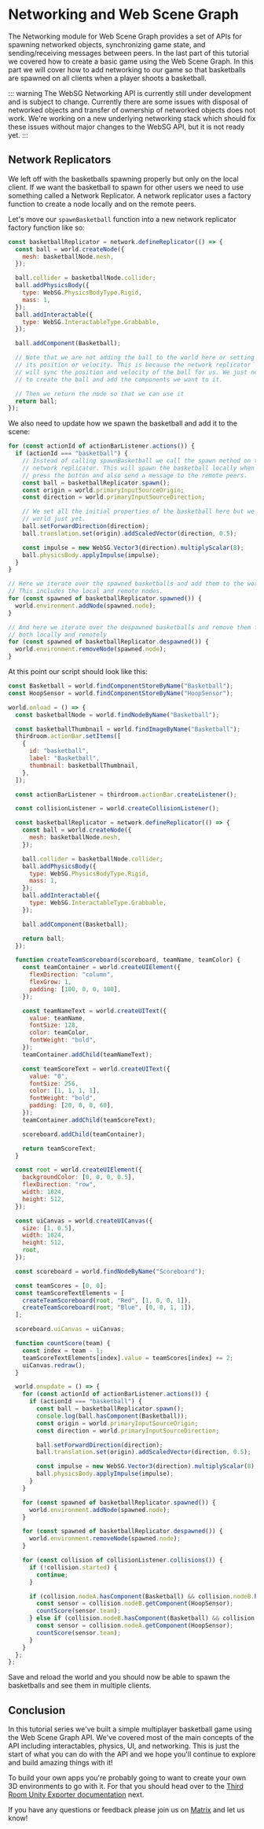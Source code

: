 # Networking and Web Scene Graph

The Networking module for Web Scene Graph provides a set of APIs for spawning networked objects, synchronizing game state, and sending/receiving messages between peers. In the last part of this tutorial we covered how to create a basic game using the Web Scene Graph. In this part we will cover how to add networking to our game so that basketballs are spawned on all clients when a player shoots a basketball.

::: warning
The WebSG Networking API is currently still under development and is subject to change.
Currently there are some issues with disposal of networked objects and transfer of ownership
of networked objects does not work. We're working on a new underlying networking stack which
should fix these issues without major changes to the WebSG API, but it is not ready yet.
:::

## Network Replicators

We left off with the basketballs spawning properly but only on the local client. If we want the basketball to spawn for other users we need to use something called a Network Replicator. A network replicator uses a factory function to create a node locally and on the remote peers.

Let's move our `spawnBasketball` function into a new network replicator factory function like so:

```js
const basketballReplicator = network.defineReplicator(() => {
  const ball = world.createNode({
    mesh: basketballNode.mesh,
  });

  ball.collider = basketballNode.collider;
  ball.addPhysicsBody({
    type: WebSG.PhysicsBodyType.Rigid,
    mass: 1,
  });
  ball.addInteractable({
    type: WebSG.InteractableType.Grabbable,
  });

  ball.addComponent(Basketball);

  // Note that we are not adding the ball to the world here or setting
  // its position or velocity. This is because the network replicator
  // will sync the position and velocity of the ball for us. We just need
  // to create the ball and add the components we want to it.

  // Then we return the node so that we can use it
  return ball;
});
```

We also need to update how we spawn the basketball and add it to the scene:

```js
for (const actionId of actionBarListener.actions()) {
  if (actionId === "basketball") {
    // Instead of calling spawnBasketball we call the spawn method on the
    // network replicator. This will spawn the basketball locally when we
    // press the button and also send a message to the remote peers.
    const ball = basketballReplicator.spawn();
    const origin = world.primaryInputSourceOrigin;
    const direction = world.primaryInputSourceDirection;

    // We set all the initial properties of the basketball here but we don't add it to the
    // world just yet.
    ball.setForwardDirection(direction);
    ball.translation.set(origin).addScaledVector(direction, 0.5);

    const impulse = new WebSG.Vector3(direction).multiplyScalar(8);
    ball.physicsBody.applyImpulse(impulse);
  }
}

// Here we iterate over the spawned basketballs and add them to the world.
// This includes the local and remote nodes.
for (const spawned of basketballReplicator.spawned()) {
  world.environment.addNode(spawned.node);
}

// And here we iterate over the despawned basketballs and remove them from the world
// both locally and remotely
for (const spawned of basketballReplicator.despawned()) {
  world.environment.removeNode(spawned.node);
}
```

At this point our script should look like this:

```js
const Basketball = world.findComponentStoreByName("Basketball");
const HoopSensor = world.findComponentStoreByName("HoopSensor");

world.onload = () => {
  const basketballNode = world.findNodeByName("Basketball");

  const basketballThumbnail = world.findImageByName("Basketball");
  thirdroom.actionBar.setItems([
    {
      id: "basketball",
      label: "Basketball",
      thumbnail: basketballThumbnail,
    },
  ]);

  const actionBarListener = thirdroom.actionBar.createListener();

  const collisionListener = world.createCollisionListener();

  const basketballReplicator = network.defineReplicator(() => {
    const ball = world.createNode({
      mesh: basketballNode.mesh,
    });

    ball.collider = basketballNode.collider;
    ball.addPhysicsBody({
      type: WebSG.PhysicsBodyType.Rigid,
      mass: 1,
    });
    ball.addInteractable({
      type: WebSG.InteractableType.Grabbable,
    });

    ball.addComponent(Basketball);

    return ball;
  });

  function createTeamScoreboard(scoreboard, teamName, teamColor) {
    const teamContainer = world.createUIElement({
      flexDirection: "column",
      flexGrow: 1,
      padding: [100, 0, 0, 100],
    });

    const teamNameText = world.createUIText({
      value: teamName,
      fontSize: 128,
      color: teamColor,
      fontWeight: "bold",
    });
    teamContainer.addChild(teamNameText);

    const teamScoreText = world.createUIText({
      value: "0",
      fontSize: 256,
      color: [1, 1, 1, 1],
      fontWeight: "bold",
      padding: [20, 0, 0, 60],
    });
    teamContainer.addChild(teamScoreText);

    scoreboard.addChild(teamContainer);

    return teamScoreText;
  }

  const root = world.createUIElement({
    backgroundColor: [0, 0, 0, 0.5],
    flexDirection: "row",
    width: 1024,
    height: 512,
  });

  const uiCanvas = world.createUICanvas({
    size: [1, 0.5],
    width: 1024,
    height: 512,
    root,
  });

  const scoreboard = world.findNodeByName("Scoreboard");

  const teamScores = [0, 0];
  const teamScoreTextElements = [
    createTeamScoreboard(root, "Red", [1, 0, 0, 1]),
    createTeamScoreboard(root, "Blue", [0, 0, 1, 1]),
  ];

  scoreboard.uiCanvas = uiCanvas;

  function countScore(team) {
    const index = team - 1;
    teamScoreTextElements[index].value = teamScores[index] += 2;
    uiCanvas.redraw();
  }

  world.onupdate = () => {
    for (const actionId of actionBarListener.actions()) {
      if (actionId === "basketball") {
        const ball = basketballReplicator.spawn();
        console.log(ball.hasComponent(Basketball));
        const origin = world.primaryInputSourceOrigin;
        const direction = world.primaryInputSourceDirection;

        ball.setForwardDirection(direction);
        ball.translation.set(origin).addScaledVector(direction, 0.5);

        const impulse = new WebSG.Vector3(direction).multiplyScalar(8);
        ball.physicsBody.applyImpulse(impulse);
      }
    }

    for (const spawned of basketballReplicator.spawned()) {
      world.environment.addNode(spawned.node);
    }

    for (const spawned of basketballReplicator.despawned()) {
      world.environment.removeNode(spawned.node);
    }

    for (const collision of collisionListener.collisions()) {
      if (!collision.started) {
        continue;
      }

      if (collision.nodeA.hasComponent(Basketball) && collision.nodeB.hasComponent(HoopSensor)) {
        const sensor = collision.nodeB.getComponent(HoopSensor);
        countScore(sensor.team);
      } else if (collision.nodeB.hasComponent(Basketball) && collision.nodeA.hasComponent(HoopSensor)) {
        const sensor = collision.nodeA.getComponent(HoopSensor);
        countScore(sensor.team);
      }
    }
  };
};
```

Save and reload the world and you should now be able to spawn the basketballs and see them in multiple clients.

## Conclusion

In this tutorial series we've built a simple multiplayer basketball game using the Web Scene Graph API. We've covered most of the main concepts of the API including interactables, physics, UI, and networking. This is just the start of what you can do with the API and we hope you'll continue to explore and build amazing things with it!

To build your own apps you're probably going to want to create your own 3D environments to go with it. For that you should head over to the [Third Room Unity Exporter documentation](../../unity/) next.

If you have any questions or feedback please join us on [Matrix](https://matrix.to/#/#thirdroom-dev:matrix.org) and let us know!
